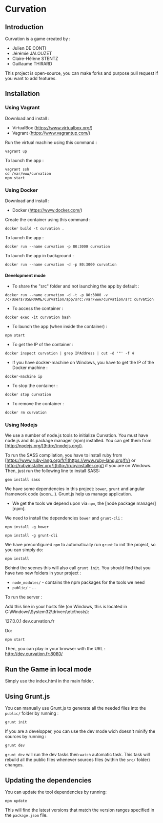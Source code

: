 # Curvation

## Introduction

Curvation is a game created by :
* Julien DE CONTI
* Jérémie JALOUZET
* Claire-Hélène STENTZ
* Guillaume THIRARD

This project is open-source, you can make forks and purpose pull request if you want to add features.

## Installation

### Using Vagrant

Download and install :
* VirtualBox (https://www.virtualbox.org/)
* Vagrant (https://www.vagrantup.com/)

Run the virtual machine using this command :

```
vagrant up
```

To launch the app :

```
vagrant ssh
cd /var/www/curvation
npm start
```

### Using Docker

Download and install :
* Docker (https://www.docker.com/)

Create the container using this command :
```
docker build -t curvation .
```

To launch the app :
```
docker run --name curvation -p 80:3000 curvation
```

To launch the app in background :
```
docker run --name curvation -d -p 80:3000 curvation
```

#### Development mode

* To share the "src" folder and not launching the app by default :
```
docker run --name curvation -d -t -p 80:3000 -v /c/Users/USERNAME/Curvation/app/src:/var/www/curvation/src curvation
```

* To access the container :
```
docker exec -it curvation bash
```

* To launch the app (when inside the container) :
```
npm start
```

* To get the IP of the container :
```
docker inspect curvation | grep IPAddress | cut -d '"' -f 4
```

* If you have docker-machine on Windows, you have to get the IP of the Docker machine :
```
docker-machine ip
```

* To stop the container :
```
docker stop curvation
```

* To remove the container :
```
docker rm curvation
```

### Using Nodejs

We use a number of node.js tools to initialize Curvation. You must have node.js and
its package manager (npm) installed.  You can get them from [http://nodejs.org/](http://nodejs.org/).

To run the SASS compilation, you have to install ruby from [https://www.ruby-lang.org/fr/](https://www.ruby-lang.org/fr/) or [http://rubyinstaller.org/](http://rubyinstaller.org/) if you are on Windows.
Then, just run the following line to install SASS:
 
```
gem install sass
```
We have some dependencies in this project: `bower`, `grunt` and angular framework code (soon...).
Grunt.js help us manage application.

* We get the tools we depend upon via `npm`, the [node package manager][npm].

We need to install the dependencies `bower` and `grunt-cli` :
```
npm install -g bower
```
```
npm install -g grunt-cli
```

We have preconfigured `npm` to automatically run `grunt` to init the project, so you can simply do:
```
npm install
```

Behind the scenes this will also call `grunt init`.  You should find that you have two new
folders in your project :

* `node_modules/` - contains the npm packages for the tools we need
* `public/` - ...

To run the server :

Add this line in your hosts file (on Windows, this is located in C:\Windows\System32\drivers\etc\hosts):

127.0.0.1	dev.curvation.fr

Do:

```
npm start
```

Then, you can play in your browser with the URL : http://dev.curvation.fr:8080/

## Run the Game in local mode

Simply use the index.html in the main folder.

## Using Grunt.js

You can manually use Grunt.js to generate all the needed files into the `public/` folder by running :
```
grunt init
```

If you are a developper, you can use the dev mode wich doesn't minify the sources by running :
```
grunt dev
```
`grunt dev` will run the dev tasks then `watch` automatic task. This task will rebuild all the public files whenever sources files (within the `src/` folder) changes.

## Updating the dependencies

You can update the tool dependencies by running:

```
npm update
```

This will find the latest versions that match the version ranges specified in the `package.json` file.